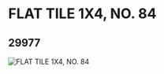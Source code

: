 # FLAT TILE 1X4, NO. 84
## 29977
![FLAT TILE 1X4, NO. 84](https://lc-www-live-s.legocdn.com/media/bricks/5/2/6176750.jpg)